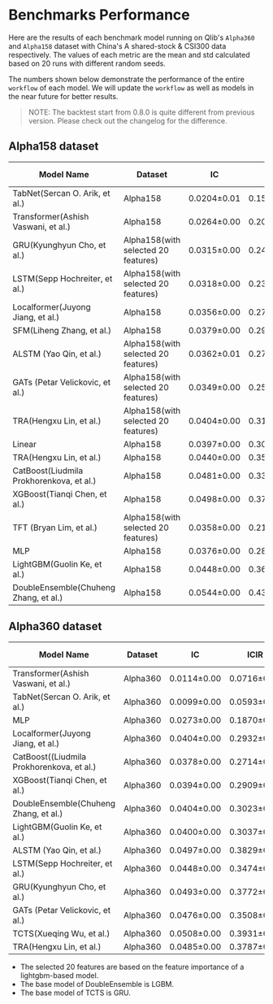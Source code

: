 # Benchmarks Performance

Here are the results of each benchmark model running on Qlib's `Alpha360` and `Alpha158` dataset with China's A shared-stock & CSI300 data respectively. The values of each metric are the mean and std calculated based on 20 runs with different random seeds.

The numbers shown below demonstrate the performance of the entire `workflow` of each model. We will update the `workflow` as well as models in the near future for better results.
<!-- 
> If you need to reproduce the results below, please use the **v1** dataset: `python scripts/get_data.py qlib_data --target_dir ~/.qlib/qlib_data/qlib_cn_1d --region cn --version v1`
>
> In the new version of qlib, the default dataset is **v2**. Since the data is collected from the YahooFinance API (which is not very stable), the results of *v2* and *v1* may differ -->

> NOTE:
> The backtest start from 0.8.0 is quite different from previous version. Please check out the changelog for the difference.


## Alpha158 dataset

| Model Name                               | Dataset                             | IC          | ICIR        | Rank IC     | Rank ICIR   | Annualized Return | Information Ratio | Max Drawdown |
|------------------------------------------|-------------------------------------|-------------|-------------|-------------|-------------|-------------------|-------------------|--------------|
| TabNet(Sercan O. Arik, et al.)           | Alpha158                            | 0.0204±0.01 | 0.1554±0.07 | 0.0333±0.00 | 0.2552±0.05 | 0.0227±0.04       | 0.3676±0.54       | -0.1089±0.08 |
| Transformer(Ashish Vaswani, et al.)      | Alpha158                            | 0.0264±0.00 | 0.2053±0.02 | 0.0407±0.00 | 0.3273±0.02 | 0.0273±0.02       | 0.3970±0.26       | -0.1101±0.02 |
| GRU(Kyunghyun Cho, et al.)               | Alpha158(with selected 20 features) | 0.0315±0.00 | 0.2450±0.04 | 0.0428±0.00 | 0.3440±0.03 | 0.0344±0.02       | 0.5160±0.25       | -0.1017±0.02 |
| LSTM(Sepp Hochreiter, et al.)            | Alpha158(with selected 20 features) | 0.0318±0.00 | 0.2367±0.04 | 0.0435±0.00 | 0.3389±0.03 | 0.0381±0.03       | 0.5561±0.46       | -0.1207±0.04 |
| Localformer(Juyong Jiang, et al.)        | Alpha158                            | 0.0356±0.00 | 0.2756±0.03 | 0.0468±0.00 | 0.3784±0.03 | 0.0438±0.02       | 0.6600±0.33       | -0.0952±0.02 |
| SFM(Liheng Zhang, et al.)                | Alpha158                            | 0.0379±0.00 | 0.2959±0.04 | 0.0464±0.00 | 0.3825±0.04 | 0.0465±0.02       | 0.5672±0.29       | -0.1282±0.03 |
| ALSTM (Yao Qin, et al.)                  | Alpha158(with selected 20 features) | 0.0362±0.01 | 0.2789±0.06 | 0.0463±0.01 | 0.3661±0.05 | 0.0470±0.03       | 0.6992±0.47       | -0.1072±0.03 |
| GATs (Petar Velickovic, et al.)          | Alpha158(with selected 20 features) | 0.0349±0.00 | 0.2511±0.01 | 0.0462±0.00 | 0.3564±0.01 | 0.0497±0.01       | 0.7338±0.19       | -0.0777±0.02 |
| TRA(Hengxu Lin, et al.)                  | Alpha158(with selected 20 features) | 0.0404±0.00 | 0.3197±0.05 | 0.0490±0.00 | 0.4047±0.04 | 0.0649±0.02       | 1.0091±0.30       | -0.0860±0.02 |
| Linear                                   | Alpha158                            | 0.0397±0.00 | 0.3000±0.00 | 0.0472±0.00 | 0.3531±0.00 | 0.0692±0.00       | 0.9209±0.00       | -0.1509±0.00 |
| TRA(Hengxu Lin, et al.)                  | Alpha158                            | 0.0440±0.00 | 0.3535±0.05 | 0.0540±0.00 | 0.4451±0.03 | 0.0718±0.02       | 1.0835±0.35       | -0.0760±0.02 |
| CatBoost(Liudmila Prokhorenkova, et al.) | Alpha158                            | 0.0481±0.00 | 0.3366±0.00 | 0.0454±0.00 | 0.3311±0.00 | 0.0765±0.00       | 0.8032±0.01       | -0.1092±0.00 |
| XGBoost(Tianqi Chen, et al.)             | Alpha158                            | 0.0498±0.00 | 0.3779±0.00 | 0.0505±0.00 | 0.4131±0.00 | 0.0780±0.00       | 0.9070±0.00       | -0.1168±0.00 |
| TFT (Bryan Lim, et al.)                  | Alpha158(with selected 20 features) | 0.0358±0.00 | 0.2160±0.03 | 0.0116±0.01 | 0.0720±0.03 | 0.0847±0.02       | 0.8131±0.19       | -0.1824±0.03 |
| MLP                                      | Alpha158                            | 0.0376±0.00 | 0.2846±0.02 | 0.0429±0.00 | 0.3220±0.01 | 0.0895±0.02       | 1.1408±0.23       | -0.1103±0.02 |
| LightGBM(Guolin Ke, et al.)              | Alpha158                            | 0.0448±0.00 | 0.3660±0.00 | 0.0469±0.00 | 0.3877±0.00 | 0.0901±0.00       | 1.0164±0.00       | -0.1038±0.00 |
| DoubleEnsemble(Chuheng Zhang, et al.)    | Alpha158                            | 0.0544±0.00 | 0.4340±0.00 | 0.0523±0.00 | 0.4284±0.01 | 0.1168±0.01       | 1.3384±0.12       | -0.1036±0.01 |



## Alpha360 dataset

| Model Name                                | Dataset  | IC          | ICIR        | Rank IC     | Rank ICIR   | Annualized Return | Information Ratio | Max Drawdown |
|-------------------------------------------|----------|-------------|-------------|-------------|-------------|-------------------|-------------------|--------------|
| Transformer(Ashish Vaswani, et al.)       | Alpha360 | 0.0114±0.00 | 0.0716±0.03 | 0.0327±0.00 | 0.2248±0.02 | -0.0270±0.03      | -0.3378±0.37      | -0.1653±0.05 |
| TabNet(Sercan O. Arik, et al.)            | Alpha360 | 0.0099±0.00 | 0.0593±0.00 | 0.0290±0.00 | 0.1887±0.00 | -0.0369±0.00      | -0.3892±0.00      | -0.2145±0.00 |
| MLP                                       | Alpha360 | 0.0273±0.00 | 0.1870±0.02 | 0.0396±0.00 | 0.2910±0.02 | 0.0029±0.02       | 0.0274±0.23       | -0.1385±0.03 |
| Localformer(Juyong Jiang, et al.)         | Alpha360 | 0.0404±0.00 | 0.2932±0.04 | 0.0542±0.00 | 0.4110±0.03 | 0.0246±0.02       | 0.3211±0.21       | -0.1095±0.02 |
| CatBoost((Liudmila Prokhorenkova, et al.) | Alpha360 | 0.0378±0.00 | 0.2714±0.00 | 0.0467±0.00 | 0.3659±0.00 | 0.0292±0.00       | 0.3781±0.00       | -0.0862±0.00 |
| XGBoost(Tianqi Chen, et al.)              | Alpha360 | 0.0394±0.00 | 0.2909±0.00 | 0.0448±0.00 | 0.3679±0.00 | 0.0344±0.00       | 0.4527±0.02       | -0.1004±0.00 |
| DoubleEnsemble(Chuheng Zhang, et al.)     | Alpha360 | 0.0404±0.00 | 0.3023±0.00 | 0.0495±0.00 | 0.3898±0.00 | 0.0468±0.01       | 0.6302±0.20       | -0.0860±0.01 |
| LightGBM(Guolin Ke, et al.)               | Alpha360 | 0.0400±0.00 | 0.3037±0.00 | 0.0499±0.00 | 0.4042±0.00 | 0.0558±0.00       | 0.7632±0.00       | -0.0659±0.00 |
| ALSTM (Yao Qin, et al.)                   | Alpha360 | 0.0497±0.00 | 0.3829±0.04 | 0.0599±0.00 | 0.4736±0.03 | 0.0626±0.02       | 0.8651±0.31       | -0.0994±0.03 |
| LSTM(Sepp Hochreiter, et al.)             | Alpha360 | 0.0448±0.00 | 0.3474±0.04 | 0.0549±0.00 | 0.4366±0.03 | 0.0647±0.03       | 0.8963±0.39       | -0.0875±0.02 |
| GRU(Kyunghyun Cho, et al.)                | Alpha360 | 0.0493±0.00 | 0.3772±0.04 | 0.0584±0.00 | 0.4638±0.03 | 0.0720±0.02       | 0.9730±0.33       | -0.0821±0.02 |
| GATs (Petar Velickovic, et al.)           | Alpha360 | 0.0476±0.00 | 0.3508±0.02 | 0.0598±0.00 | 0.4604±0.01 | 0.0824±0.02       | 1.1079±0.26       | -0.0894±0.03 |
| TCTS(Xueqing Wu, et al.)                  | Alpha360 | 0.0508±0.00 | 0.3931±0.04 | 0.0599±0.00 | 0.4756±0.03 | 0.0893±0.03       | 1.2256±0.36       | -0.0857±0.02 |
| TRA(Hengxu Lin, et al.)                   | Alpha360 | 0.0485±0.00 | 0.3787±0.03 | 0.0587±0.00 | 0.4756±0.03 | 0.0920±0.03       | 1.2789±0.42       | -0.0834±0.02 |

- The selected 20 features are based on the feature importance of a lightgbm-based model.
- The base model of DoubleEnsemble is LGBM.
- The base model of TCTS is GRU.

